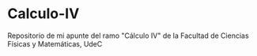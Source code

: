 # Calculo-IV
Repositorio de mi apunte del ramo  "Cálculo IV" de la Facultad de Ciencias Físicas y Matemáticas, UdeC

